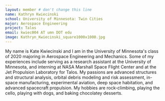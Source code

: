 ```yaml
---
layout: member # don't change this line
name: Kathryn Kwiecinski
school: University of Minnesota: Twin Cities
major: Aerospace Engineering
project: Talos
email: kwiec004 AT umn DOT edu
image: Kathryn_Kwiecinski_square1000x1000.jpg
---
```

My name is Kate Kwiecinski and I am in the University of Minnesota's class of 2020 majoring in Aerospace Engineering and Mechanics. Some of my experiences include serving as a research assistant at the University of Minnesota, and interning at NASA Marshall Space Flight Center and at the Jet Propulsion Laboratory for Talos. My passions are advanced structures and structural analysis, orbital debris modeling and risk assessment, in-space manufacturing, experimental aviation, deep space habitation, and advanced spacecraft propulsion. My hobbies are rock-climbing, playing the cello, playing with dogs, and baking chocolatey desserts.
